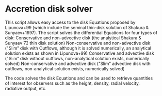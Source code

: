 # Accretion disk solver
This script allows easy access to the disk Equations proposed by Lipunova+99 (which include the seminal thin-disk solution of Shakura & Sunyaev+1997).
The script solves the differential Equations for four types of disk:
Conservative and non-advective disk (the analytical Shakura & Sunyaev 73 thin disk solution)
Non-conservative and non-advective disk ("Slim" disk with Outflows, although it is solved numerically, an analytical solution exists as shown in Lipunova+99)
Conservative and advective disk ("Slim" disk without outflows, non-analytical solution exists, numerically solved)
Non-conservative and advective disk ("Slim" advective disk with outflows, non-analytical solution exists, numerically solved)

The code solves the disk Equations and can be used to retrieve quantities of interest for observers such as the height, density, radial velocity, radiative output, etc.
